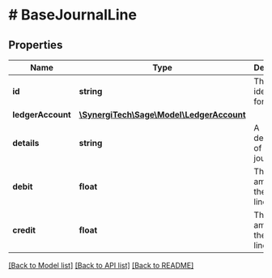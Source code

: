 # # BaseJournalLine

## Properties

Name | Type | Description | Notes
------------ | ------------- | ------------- | -------------
**id** | **string** | The unique identifier for the item | [optional]
**ledgerAccount** | [**\SynergiTech\Sage\Model\LedgerAccount**](LedgerAccount.md) |  | [optional]
**details** | **string** | A description of the journal line | [optional]
**debit** | **float** | The debit amount of the journal line | [optional]
**credit** | **float** | The credit amount of the journal line | [optional]

[[Back to Model list]](../../README.md#models) [[Back to API list]](../../README.md#endpoints) [[Back to README]](../../README.md)
